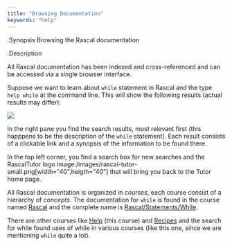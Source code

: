 ```yaml
---
title: "Browsing Documentation"
keywords: "help"
---
```


.Synopsis
Browsing the Rascal documentation

.Description

All Rascal documentation has been indexed and cross-referenced 
and can be accessed via a single browser interface.

Suppose we want to learn about `while` statement in Rascal and 
the type `help while` at the command line. This will show the following
results (actual results may differ):

![]((search-results-while.png))

In the right pane you find the search results,
most relevant first (this happpens to be the
description of the `while` statement).
Each result consists of a clickable link and
a synopsis of the information to be found there.

In the top left corner, you find a search box
for new searches and the RascalTutor logo image:/images/rascal-tutor-small.png[width="40",heigth="40"] that
will bring you back to the Tutor home page.

All Rascal documentation is organized
in _courses_, each course consist of
a hierarchy of _concepts_.
The documentation for `while` is found in the
course named [Rascal]((Rascal))
and the complete name is [Rascal/Statements/While]((Rascal:Statements-While)).

There are other courses like [Help]((Help)) (this course)
and [Recipes]((Recipes)) and the search for while
found uses of while in various courses (like this one, since we are mentioning
`while` quite a lot).
